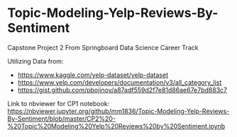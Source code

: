 # Topic-Modeling-Yelp-Reviews-By-Sentiment
Capstone Project 2
From Springboard Data Science Career Track

Utilizing Data from: 
- https://www.kaggle.com/yelp-dataset/yelp-dataset
- https://www.yelp.com/developers/documentation/v3/all_category_list
- https://gist.github.com/pbojinov/a87adf559d2f7e81d86ae67e7bd883c7


Link to nbviewer for CP1 notebook: https://nbviewer.jupyter.org/github/mm1836/Topic-Modeling-Yelp-Reviews-By-Sentiment/blob/master/CP2%20-%20Topic%20Modeling%20Yelp%20Reviews%20by%20Sentiment.ipynb
